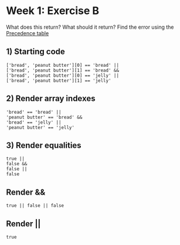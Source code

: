 # Week 1: Exercise B

What does this return?  What should it return?
Find the error using the [Precedence table](https://www.techotopia.com/index.php/Ruby_Operator_Precedence)

## 1) Starting code
```
['bread', 'peanut butter'][0] == 'bread' ||
['bread', 'peanut butter'][1] == 'bread' &&
['bread', 'peanut butter'][0] == 'jelly' ||
['bread', 'peanut butter'][1] == 'jelly'
```

## 2) Render array indexes
```
'bread' == 'bread' ||
'peanut butter' == 'bread' &&
'bread' == 'jelly' ||
'peanut butter' == 'jelly'
```

## 3) Render equalities
```
true ||
false &&
false ||
false
```

## Render &&
```
true || false || false
```

## Render ||
`true`
